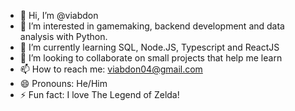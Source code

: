 - 👋 Hi, I’m @viabdon
- 👀 I’m interested in gamemaking, backend development and data analysis with Python.
- 🌱 I’m currently learning SQL, Node.JS, Typescript and ReactJS
- 💞️ I’m looking to collaborate on small projects that help me learn
- 📫 How to reach me: viabdon04@gmail.com
- 😄 Pronouns: He/Him
- ⚡ Fun fact: I love The Legend of Zelda!

<!---
viabdon/viabdon is a ✨ special ✨ repository because its `README.md` (this file) appears on your GitHub profile.
You can click the Preview link to take a look at your changes.
--->
